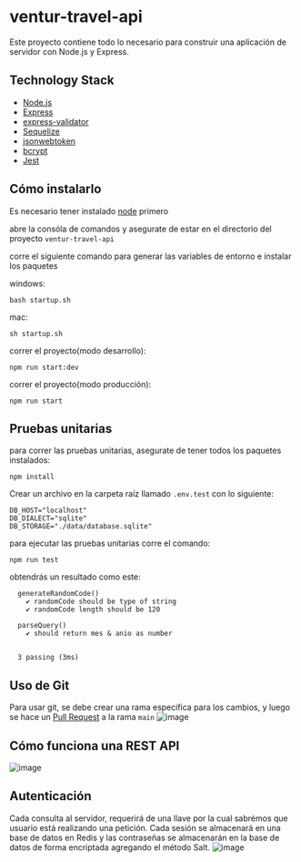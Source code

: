 # ventur-travel-api

Este proyecto contiene todo lo necesario para construir una aplicación de servidor con Node.js y Express.

## Technology Stack

- [Node.js](https://nodejs.org/)
- [Express](https://expressjs.com/es/)
- [express-validator](https://express-validator.github.io/)
- [Sequelize](https://sequelize.org)
- [jsonwebtoken](https://jwt.io/)
- [bcrypt](https://www.npmjs.com/package/bcrypt)
- [Jest](https://jestjs.io/)

## Cómo instalarlo

Es necesario tener instalado [node](https://nodejs.org/es/download) primero

abre la consóla de comandos y asegurate de estar en el directorio del proyecto `ventur-travel-api`

corre el siguiente comando para generar las variables de entorno e instalar los paquetes

windows:

```shell
bash startup.sh
```

mac:

```shell
sh startup.sh
```

correr el proyecto(modo desarrollo):

```shell
npm run start:dev
```

correr el proyecto(modo producción):

```shell
npm run start
```

## Pruebas unitarias

para correr las pruebas unitarias, asegurate de tener todos los paquetes instalados:

```shell
npm install
```

Crear un archivo en la carpeta raíz llamado `.env.test` con lo siguiente:

```env
DB_HOST="localhost"
DB_DIALECT="sqlite"
DB_STORAGE="./data/database.sqlite"
```

para ejecutar las pruebas unitarias corre el comando:

```shell
npm run test
```

obtendrás un resultado como este:

```logs
  generateRandomCode()
    ✔ randomCode should be type of string
    ✔ randomCode length should be 120

  parseQuery()
    ✔ should return mes & anio as number


  3 passing (3ms)
```

## Uso de Git

Para usar git, se debe crear una rama especifica para los cambios, y luego se hace un [Pull Request](https://docs.github.com/articles/about-pull-requests) a la rama `main`
![image](https://github.com/luiscelano/rest-api-starter-kit/assets/57637647/032d3e7f-4063-449c-8c04-18e39854d94e)

## Cómo funciona una REST API

![image](https://github.com/luiscelano/rest-api-starter-kit/assets/57637647/9662566d-0882-434b-a6fe-14ff7c684221)

## Autenticación

Cada consulta al servidor, requerirá de una llave por la cual sabrémos que usuario está realizando una petición. Cada sesión se almacenará en una base de datos en Redis y las contraseñas se almacenarán en la base de datos de forma encriptada agregando el método Salt.
![image](https://github.com/luiscelano/rest-api-starter-kit/assets/57637647/10188015-608f-414d-9f66-1d0924dc4ab3)
